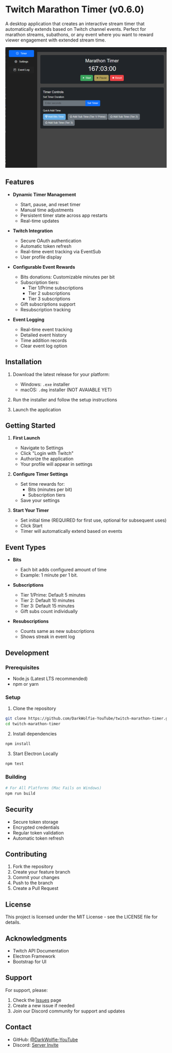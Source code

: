 # Twitch Marathon Timer (v0.6.0)

A desktop application that creates an interactive stream timer that automatically extends based on Twitch channel events. Perfect for marathon streams, subathons, or any event where you want to reward viewer engagement with extended stream time.

![Twitch Marathon Timer](screenshot.png)

## Features

- **Dynamic Timer Management**
  - Start, pause, and reset timer
  - Manual time adjustments
  - Persistent timer state across app restarts
  - Real-time updates

- **Twitch Integration**
  - Secure OAuth authentication
  - Automatic token refresh
  - Real-time event tracking via EventSub
  - User profile display

- **Configurable Event Rewards**
  - Bits donations: Customizable minutes per bit
  - Subscription tiers:
    * Tier 1/Prime subscriptions
    * Tier 2 subscriptions
    * Tier 3 subscriptions
  - Gift subscriptions support
  - Resubscription tracking

- **Event Logging**
  - Real-time event tracking
  - Detailed event history
  - Time addition records
  - Clear event log option

## Installation

1. Download the latest release for your platform:
   - Windows: `.exe` installer
   - macOS: `.dmg` installer (NOT AVAIABLE YET)

2. Run the installer and follow the setup instructions

3. Launch the application

## Getting Started

1. **First Launch**
   - Navigate to Settings
   - Click "Login with Twitch"
   - Authorize the application
   - Your profile will appear in settings

2. **Configure Timer Settings**
   - Set time rewards for:
     * Bits (minutes per bit)
     * Subscription tiers
   - Save your settings

3. **Start Your Timer**
   - Set initial time (REQUIRED for first use, optional for subsequent uses)
   - Click Start
   - Timer will automatically extend based on events

## Event Types

- **Bits**
  - Each bit adds configured amount of time
  - Example: 1 minute per 1 bit.

- **Subscriptions**
  - Tier 1/Prime: Default 5 minutes
  - Tier 2: Default 10 minutes
  - Tier 3: Default 15 minutes
  - Gift subs count individually

- **Resubscriptions**
  - Counts same as new subscriptions
  - Shows streak in event log

## Development

### Prerequisites
- Node.js (Latest LTS recommended)
- npm or yarn

### Setup
1. Clone the repository
```bash
git clone https://github.com/DarkWolfie-YouTube/twitch-marathon-timer.git
cd twitch-marathon-timer
```

2. Install dependencies
```bash
npm install
```

3. Start Electron Locally
```bash
npm test
```

### Building
```bash
# For All Platforms (Mac Fails on Windows)
npm run build

```

## Security

- Secure token storage
- Encrypted credentials
- Regular token validation
- Automatic token refresh

## Contributing

1. Fork the repository
2. Create your feature branch
3. Commit your changes
4. Push to the branch
5. Create a Pull Request

## License

This project is licensed under the MIT License - see the LICENSE file for details.

## Acknowledgments

- Twitch API Documentation
- Electron Framework
- Bootstrap for UI

## Support

For support, please:
1. Check the [Issues](https://github.com/DarkWolfie-YouTube/twitch-marathon-timer/issues) page
2. Create a new issue if needed
3. Join our Discord community for support and updates

## Contact

- GitHub: [@DarkWolfie-YouTube](https://github.com/DarkWolfie-YouTube)
- Discord: [Server Invite](https://discord.gg.mtUEbB5Qzx)